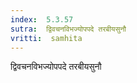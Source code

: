 ```yaml
---
index:  5.3.57
sutra:  द्विवचनविभज्योपपदे तरबीयसुनौ
vritti:  samhita 
---
```


द्विवचनविभज्योपपदे तरबीयसुनौ

